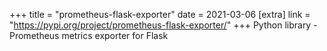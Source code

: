 +++
title = "prometheus-flask-exporter"
date = 2021-03-06
[extra]
link = "https://pypi.org/project/prometheus-flask-exporter/"
+++
Python library - Prometheus metrics exporter for Flask


